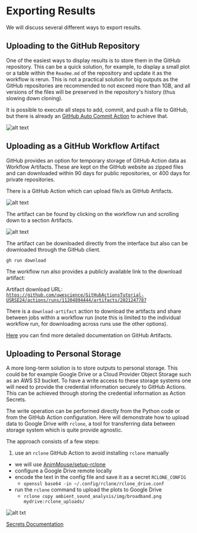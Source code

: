 # Exporting Results

We will discuss several different ways to export results.

## Uploading to the GitHub Repository

One of the easiest ways to display results is to store them in the GitHub repository. This can be a quick solution, for example, to display a small plot or a table within the `Readme.md` of the repository and update it as the workflow is rerun. This is not a practical solution for big outputs as the GitHub repositories are recommended to not exceed more than 1GB, and all versions of the files will be preserved in the repository's history (thus slowing down cloning). 

It is possible to execute all steps to add, commit, and push a file to GitHub, but there is already an [GitHub Auto Commit Action](https://github.com/marketplace/actions/git-auto-commit) to achieve that.

![alt text](https://raw.githubusercontent.com/uwescience/SciPy2024-GitHubActionsTutorial/main/img/auto-commit-action.png)


## Uploading as a GitHub Workflow Artifact

GitHub provides an option for temporary storage of GitHub Action data as Workflow Artifacts. These are kept on the GitHub website as zipped files and can downloaded within 90 days for public repositories, or 400 days for private repositories.

There is a GitHub Action which can upload file/s as GitHub Artifacts. 

![alt text](https://raw.githubusercontent.com/uwescience/SciPy2024-GitHubActionsTutorial/main/img/artifact-upload-action.png)

The artifact can be found by clicking on the workflow run and scrolling down to a section Artifacts.

![alt text](https://raw.githubusercontent.com/uwescience/SciPy2024-GitHubActionsTutorial/main/img/artifact_github_interface.png)


The artifact can be downloaded directly from the interface but also can be downloaded through the GitHub client.

```
gh run download
```

The workflow run also provides a publicly available link to the download artifact:

Artifact download URL: [`https://github.com/uwescience/GitHubActionsTutorial-USRSE24/actions/runs/11204894444/artifacts/2021247787`](https://github.com/uwescience/GitHubActionsTutorial-USRSE24/actions/runs/11204894444/artifacts/2021247787)

There is a `download-artifact` action to download the artifacts and share between jobs within a workflow run (note this is limited to the individual workflow run, for downloading across runs use the other options).

[Here](https://docs.github.com/en/actions/using-workflows/storing-workflow-data-as-artifacts) you can find more detailed documentation on GitHub Artifacts.



## Uploading to Personal Storage

A more long-term solution is to store outputs to personal storage. This could be for example Google Drive or a Cloud Provider Object Storage such as an AWS S3 bucket. To have a write access to these storage systems one will need to provide the credential information securely to GitHub Actions. This can be achieved through storing the credential information as Action Secrets.

The write operation can be performed directly from the Python code or from the GitHub Action configuration. Here will demonstrate how to upload data to Google Drive with `rclone`, a tool for transferring data between storage system which is quite provide agnostic.

The approach consists of a few steps:

1. use an `rclone` GitHub Action to avoid installing `rclone` manually
  *  we will use [AnimMouse/setup-rclone](https://github.com/marketplace/actions/setup-rclone-action)
* configure a Google Drive remote locally
* encode the text in the config file and save it as a secret `RCLONE_CONFIG`
  * `openssl base64 -in ~/.config/rclone/rclone_drive.conf`
* run the `rclone` command to upload the plots to Google Drive
  *  `rclone copy ambient_sound_analysis/img/broadband.png mydrive:rclone_uploads/`

  
 ![alt txt](https://raw.githubusercontent.com/uwescience/SciPy2024-GitHubActionsTutorial/main/img/rclone_upload.png)
 
[Secrets Documentation](https://docs.github.com/en/actions/security-guides/using-secrets-in-github-actions)



